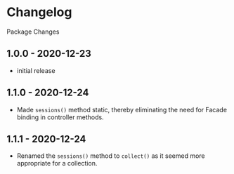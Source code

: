# Changelog

Package Changes

## 1.0.0 - 2020-12-23
- initial release

## 1.1.0 - 2020-12-24
- Made `sessions()` method static, thereby eliminating the need for Facade binding in controller methods.

## 1.1.1 - 2020-12-24
- Renamed the `sessions()` method to `collect()` as it seemed more appropriate for a collection.

